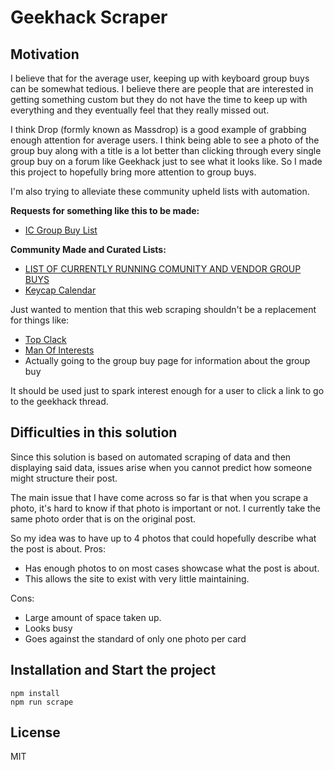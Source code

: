 # Geekhack Scraper

## Motivation

I believe that for the average user, keeping up with keyboard group buys can be somewhat tedious. I believe there are people that are interested in getting something custom but they do not have the time to keep up with everything and they eventually feel that they really missed out.

I think Drop (formly known as Massdrop) is a good example of grabbing enough attention for average users. I think being able to see a photo of the group buy along with a title is a lot better than clicking through every single group buy on a forum like Geekhack just to see what it looks like. So I made this project to hopefully bring more attention to group buys.

I'm also trying to alleviate these community upheld lists with automation.

**Requests for something like this to be made:**

- [IC Group Buy List](https://old.reddit.com/r/MechanicalKeyboards/comments/bmdtlo/ic_group_buy_list/)

**Community Made and Curated Lists:**

- [LIST OF CURRENTLY RUNNING COMUNITY AND VENDOR GROUP BUYS](https://geekhack.org/index.php?topic=57761.0)
- [Keycap Calendar](http://keycaplendar.com/)

Just wanted to mention that this web scraping shouldn't be a replacement for things like:

- [Top Clack](https://www.youtube.com/c/topclack)
- [Man Of Interests](https://youtube.com/manofinterests)
- Actually going to the group buy page for information about the group buy

It should be used just to spark interest enough for a user to click a link to go to the geekhack thread.

## Difficulties in this solution

Since this solution is based on automated scraping of data and then displaying said data, issues arise when you cannot predict how someone might structure their post.

The main issue that I have come across so far is that when you scrape a photo, it's hard to know if that photo is important or not. I currently take the same photo order that is on the original post.

So my idea was to have up to 4 photos that could hopefully describe what the post is about.
Pros:

- Has enough photos to on most cases showcase what the post is about.
- This allows the site to exist with very little maintaining.

Cons:

- Large amount of space taken up.
- Looks busy
- Goes against the standard of only one photo per card

## Installation and Start the project

```
npm install
npm run scrape
```

## License

MIT
